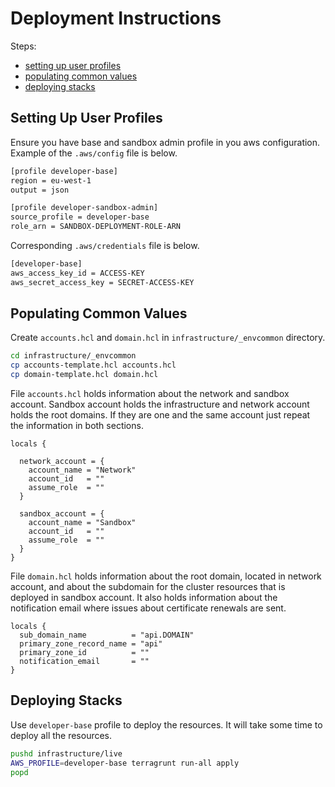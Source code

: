 # Deployment Instructions

Steps:
- [setting up user profiles](#setting-up-user-profiles)
- [populating common values](#populating-common-values)
- [deploying stacks](#deploying-stacks)

## Setting Up User Profiles

Ensure you have base and sandbox admin profile in you aws configuration.
Example of the `.aws/config` file is below.
```txt
[profile developer-base]
region = eu-west-1
output = json

[profile developer-sandbox-admin]
source_profile = developer-base
role_arn = SANDBOX-DEPLOYMENT-ROLE-ARN
```

Corresponding `.aws/credentials` file is below.
```txt
[developer-base]
aws_access_key_id = ACCESS-KEY
aws_secret_access_key = SECRET-ACCESS-KEY
```

## Populating Common Values

Create `accounts.hcl` and `domain.hcl` in `infrastructure/_envcommon` directory.
```bash
cd infrastructure/_envcommon
cp accounts-template.hcl accounts.hcl
cp domain-template.hcl domain.hcl
```

File `accounts.hcl` holds information about the network and sandbox account.
Sandbox account holds the infrastructure and network account holds the root domains.
If they are one and the same account just repeat the information in both sections.

```hcl
locals {

  network_account = {
    account_name = "Network"
    account_id   = ""
    assume_role  = ""
  }

  sandbox_account = {
    account_name = "Sandbox"
    account_id   = ""
    assume_role  = ""
  }
}
```

File `domain.hcl` holds information about the root domain, located in network account, and about the subdomain for the cluster resources that is deployed in sandbox account.
It also holds information about the notification email where issues about certificate renewals are sent.
```hcl
locals {
  sub_domain_name          = "api.DOMAIN"
  primary_zone_record_name = "api"
  primary_zone_id          = ""
  notification_email       = ""
}
```

## Deploying Stacks

Use `developer-base` profile to deploy the resources. It will take some time to deploy all the resources.
```bash
pushd infrastructure/live
AWS_PROFILE=developer-base terragrunt run-all apply
popd
```
